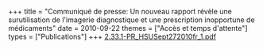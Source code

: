 +++
title = "Communiqué de presse: Un nouveau rapport révèle une surutilisation de l'imagerie diagnostique et une prescription inopportune de médicaments"
date = 2010-09-22
themes = ["Accès et temps d'attente"]
types = ["Publications"]
+++
[2.33.1-PR\_HSUSept272010fr\_1.pdf](/files/2.33.1-PR_HSUSept272010fr_1.pdf)
